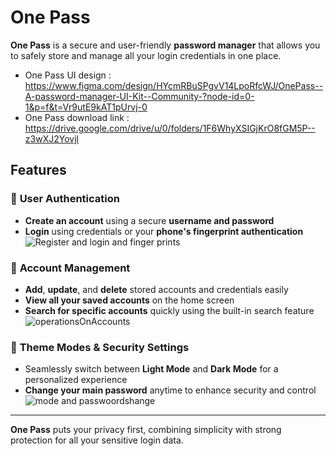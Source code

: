 #  One Pass
**One Pass** is a secure and user-friendly **password manager** that allows you to safely store and manage all your login credentials in one place.
- One Pass UI design :   
https://www.figma.com/design/HYcmRBuSPgvV14LpoRfcWJ/OnePass--A-password-manager-UI-Kit--Community-?node-id=0-1&p=f&t=Vr9utE9kAT1pUrvj-0
- One Pass download link :    
https://drive.google.com/drive/u/0/folders/1F6WhyXSIGjKrO8fGM5P--z3wXJ2Yovjl

##  Features

### 🔑 **User Authentication**
- **Create an account** using a secure **username and password**
- **Login** using credentials or your **phone's fingerprint authentication**
  ![Register and login and finger prints](https://github.com/user-attachments/assets/acd704b6-957c-4d06-918d-aacebd78c66b)
### 📂 **Account Management**
- **Add**, **update**, and **delete** stored accounts and credentials easily  
- **View all your saved accounts** on the home screen  
- **Search for specific accounts** quickly using the built-in search feature
  ![operationsOnAccounts](https://github.com/user-attachments/assets/5c1361c1-5107-4161-977b-f4307d4a8b03)
### 🎨 **Theme Modes & Security Settings**
- Seamlessly switch between **Light Mode** and **Dark Mode** for a personalized experience
- **Change your main password** anytime to enhance security and control
  ![mode and passwoordshange](https://github.com/user-attachments/assets/f190b9e3-4093-475c-8b7f-0c7c73f2e55a)

---

**One Pass** puts your privacy first, combining simplicity with strong protection for all your sensitive login data.

